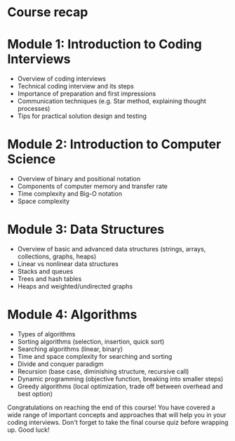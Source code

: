 # Course recap

# Module 1: Introduction to Coding Interviews

- Overview of coding interviews
- Technical coding interview and its steps
- Importance of preparation and first impressions
- Communication techniques (e.g. Star method, explaining thought processes)
- Tips for practical solution design and testing

# Module 2: Introduction to Computer Science

- Overview of binary and positional notation
- Components of computer memory and transfer rate
- Time complexity and Big-O notation
- Space complexity

# Module 3: Data Structures

- Overview of basic and advanced data structures (strings, arrays, collections, graphs, heaps)
- Linear vs nonlinear data structures
- Stacks and queues
- Trees and hash tables
- Heaps and weighted/undirected graphs

# Module 4: Algorithms

- Types of algorithms
- Sorting algorithms (selection, insertion, quick sort)
- Searching algorithms (linear, binary)
- Time and space complexity for searching and sorting
- Divide and conquer paradigm
- Recursion (base case, diminishing structure, recursive call)
- Dynamic programming (objective function, breaking into smaller steps)
- Greedy algorithms (local optimization, trade off between overhead and best option)

Congratulations on reaching the end of this course! You have covered a wide range of important concepts and approaches that will help you in your coding interviews. Don't forget to take the final course quiz before wrapping up. Good luck!